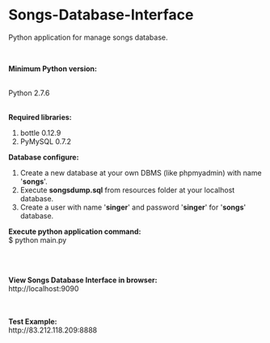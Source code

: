 # Songs-Database-Interface
Python application for manage songs database.

<br />

<b>Minimum Python version:</b>

<br />
Python 2.7.6

<br />
<br />

<b>Required libraries:</b>
<ol type="1">
  <li>bottle 0.12.9</li>
  <li>PyMySQL 0.7.2</li>
</ol>

<b>Database configure:</b>
<ol type="1">
  <li>Create a new database at your own DBMS (like phpmyadmin) with name '<b>songs</b>'.</li>
  <li>Execute <b>songsdump.sql</b> from resources folder at your localhost database.</li>
  <li>Create a user with name '<b>singer</b>' and password '<b>singer</b>' for '<b>songs</b>' database.</li>
</ol>

<b>Execute python application command:</b>
<br />
$ python main.py

<br />
<br />

<b>View Songs Database Interface in browser:</b>
<br />
http://localhost:9090

<br />
<br />
<b>Test Example:</b> 
<br />
http://83.212.118.209:8888
